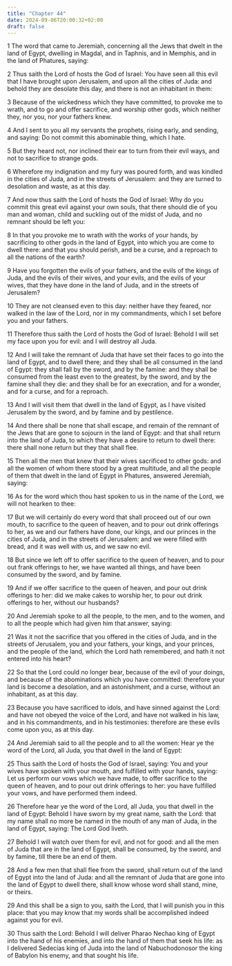 ```yaml
---
title: "Chapter 44"
date: 2024-09-06T20:00:32+02:00
draft: false
---
```



1 The word that came to Jeremiah, concerning all the Jews that dwelt in the land of Egypt, dwelling in Magdal, and in Taphnis, and in Memphis, and in the land of Phatures, saying:

2 Thus saith the Lord of hosts the God of Israel: You have seen all this evil that I have brought upon Jerusalem, and upon all the cities of Juda: and behold they are desolate this day, and there is not an inhabitant in them:

3 Because of the wickedness which they have committed, to provoke me to wrath, and to go and offer sacrifice, and worship other gods, which neither they, nor you, nor your fathers knew.

4 And I sent to you all my servants the prophets, rising early, and sending, and saying: Do not commit this abominable thing, which I hate.

5 But they heard not, nor inclined their ear to turn from their evil ways, and not to sacrifice to strange gods.

6 Wherefore my indignation and my fury was poured forth, and was kindled in the cities of Juda, and in the streets of Jerusalem: and they are turned to desolation and waste, as at this day.

7 And now thus saith the Lord of hosts the God of Israel: Why do you commit this great evil against your own souls, that there should die of you man and woman, child and suckling out of the midst of Juda, and no remnant should be left you:

8 In that you provoke me to wrath with the works of your hands, by sacrificing to other gods in the land of Egypt, into which you are come to dwell there: and that you should perish, and be a curse, and a reproach to all the nations of the earth?

9 Have you forgotten the evils of your fathers, and the evils of the kings of Juda, and the evils of their wives, and your evils, and the evils of your wives, that they have done in the land of Juda, and in the streets of Jerusalem?

10 They are not cleansed even to this day: neither have they feared, nor walked in the law of the Lord, nor in my commandments, which I set before you and your fathers.

11 Therefore thus saith the Lord of hosts the God of Israel: Behold I will set my face upon you for evil: and I will destroy all Juda.

12 And I will take the remnant of Juda that have set their faces to go into the land of Egypt, and to dwell there; and they shall be all consumed in the land of Egypt: they shall fall by the sword, and by the famine: and they shall be consumed from the least even to the greatest, by the sword, and by the famine shall they die: and they shall be for an execration, and for a wonder, and for a curse, and for a reproach.

13 And I will visit them that dwell in the land of Egypt, as I have visited Jerusalem by the sword, and by famine and by pestilence.

14 And there shall be none that shall escape, and remain of the remnant of the Jews that are gone to sojourn in the land of Egypt: and that shall return into the land of Juda, to which they have a desire to return to dwell there: there shall none return but they that shall flee.

15 Then all the men that knew that their wives sacrificed to other gods: and all the women of whom there stood by a great multitude, and all the people of them that dwelt in the land of Egypt in Phatures, answered Jeremiah, saying:

16 As for the word which thou hast spoken to us in the name of the Lord, we will not hearken to thee:

17 But we will certainly do every word that shall proceed out of our own mouth, to sacrifice to the queen of heaven, and to pour out drink offerings to her, as we and our fathers have done, our kings, and our princes in the cities of Juda, and in the streets of Jerusalem: and we were filled with bread, and it was well with us, and we saw no evil.

18 But since we left off to offer sacrifice to the queen of heaven, and to pour out frank offerings to her, we have wanted all things, and have been consumed by the sword, and by famine.

19 And if we offer sacrifice to the queen of heaven, and pour out drink offerings to her: did we make cakes to worship her, to pour out drink offerings to her, without our husbands?

20 And Jeremiah spoke to all the people, to the men, and to the women, and to all the people which had given him that answer, saying:

21 Was it not the sacrifice that you offered in the cities of Juda, and in the streets of Jerusalem, you and your fathers, your kings, and your princes, and the people of the land, which the Lord hath remembered, and hath it not entered into his heart?

22 So that the Lord could no longer bear, because of the evil of your doings, and because of the abominations which you have committed: therefore your land is become a desolation, and an astonishment, and a curse, without an inhabitant, as at this day.

23 Because you have sacrificed to idols, and have sinned against the Lord: and have not obeyed the voice of the Lord, and have not walked in his law, and in his commandments, and in his testimonies: therefore are these evils come upon you, as at this day.

24 And Jeremiah said to all the people and to all the women: Hear ye the word of the Lord, all Juda, you that dwell in the land of Egypt:

25 Thus saith the Lord of hosts the God of Israel, saying: You and your wives have spoken with your mouth, and fulfilled with your hands, saying: Let us perform our vows which we have made, to offer sacrifice to the queen of heaven, and to pour out drink offerings to her: you have fulfilled your vows, and have performed them indeed.

26 Therefore hear ye the word of the Lord, all Juda, you that dwell in the land of Egypt: Behold I have sworn by my great name, saith the Lord: that my name shall no more be named in the mouth of any man of Juda, in the land of Egypt, saying: The Lord God liveth.

27 Behold I will watch over them for evil, and not for good: and all the men of Juda that are in the land of Egypt, shall be consumed, by the sword, and by famine, till there be an end of them.

28 And a few men that shall flee from the sword, shall return out of the land of Egypt into the land of Juda: and all the remnant of Juda that are gone into the land of Egypt to dwell there, shall know whose word shall stand, mine, or theirs.

29 And this shall be a sign to you, saith the Lord, that I will punish you in this place: that you may know that my words shall be accomplished indeed against you for evil.

30 Thus saith the Lord: Behold I will deliver Pharao Nechao king of Egypt into the hand of his enemies, and into the hand of them that seek his life: as I delivered Sedecias king of Juda into the land of Nabuchodonosor the king of Babylon his enemy, and that sought his life.

